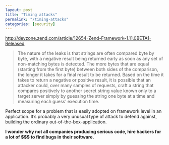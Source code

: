 ```yaml
---
layout: post
title: "Timing attacks"
permalink: "/timing-attacks"
categories: [security]
---
```


<a href="http://devzone.zend.com/article/12654-Zend-Framework-1.11.0BETA1-Released">http://devzone.zend.com/article/12654-Zend-Framework-1.11.0BETA1-Released</a>
<blockquote class="posterous_medium_quote">The nature of the leaks is that strings are often compared byte by byte, with a negative result being returned early as soon as any set of non-matching bytes is detected. The more bytes that are equal (starting from the first byte) between both sides of the comparison, the longer it takes for a final result to be returned. Based on the time it takes to return a negative or positive result, it is possible that an attacker could, over many samples of requests, craft a string that compares positively to another secret string value known only to a target server simply by guessing the string one byte at a time and measuring each guess’ execution time.</blockquote>
Perfect scope for a problem that is easily adopted on framework level in an application. It’s probably a very unusual type of attack to defend against, building the ordinary out-of-the-box-application.

<strong>I wonder why not all companies producing serious code, hire hackers for a lot of $$$ to find bugs in their software.</strong>
